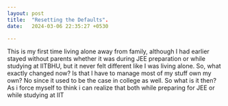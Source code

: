 ```yaml
---
layout: post
title:  "Resetting the Defaults".
date:   2024-03-06 22:35:27 +0530

---
```

This is my first time living alone away from family, although I had earlier stayed without parents whether it was during JEE preparation or while studying at IITBHU, but it never felt different like I was living alone. So, what exactly changed now? Is that I have to manage most of my stuff own my own? No since it used to be the case in college as well. So what is it then? As i force myself to think i can realize that both while preparing for JEE or while studying at IIT
<!--stackedit_data:
eyJoaXN0b3J5IjpbNjk5NTc0OTg5LDE4MTI4NjY3NCwxMzk2Nj
Q0ODk3LC0yMDg4NzQ2NjEyXX0=
-->